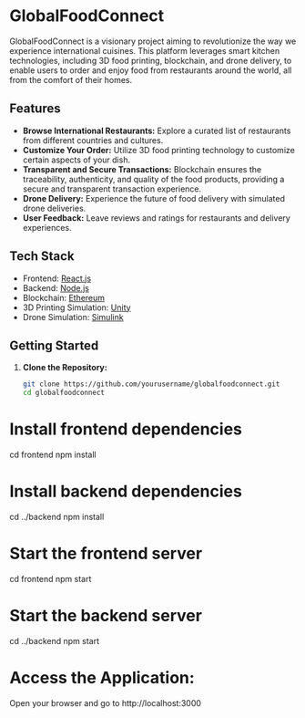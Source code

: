 # GlobalFoodConnect

GlobalFoodConnect is a visionary project aiming to revolutionize the way we experience international cuisines. This platform leverages smart kitchen technologies, including 3D food printing, blockchain, and drone delivery, to enable users to order and enjoy food from restaurants around the world, all from the comfort of their homes.

## Features

- **Browse International Restaurants:** Explore a curated list of restaurants from different countries and cultures.
- **Customize Your Order:** Utilize 3D food printing technology to customize certain aspects of your dish.
- **Transparent and Secure Transactions:** Blockchain ensures the traceability, authenticity, and quality of the food products, providing a secure and transparent transaction experience.
- **Drone Delivery:** Experience the future of food delivery with simulated drone deliveries.
- **User Feedback:** Leave reviews and ratings for restaurants and delivery experiences.

## Tech Stack

- Frontend: [React.js](https://reactjs.org/)
- Backend: [Node.js](https://nodejs.org/)
- Blockchain: [Ethereum](https://ethereum.org/)
- 3D Printing Simulation: [Unity](https://unity.com/)
- Drone Simulation: [Simulink](https://www.mathworks.com/products/simulink.html)

## Getting Started

1. **Clone the Repository:**
   ```bash
   git clone https://github.com/yourusername/globalfoodconnect.git
   cd globalfoodconnect
   
# Install frontend dependencies
cd frontend
npm install

# Install backend dependencies
cd ../backend
npm install

# Start the frontend server
cd frontend
npm start

# Start the backend server
cd ../backend
npm start

# Access the Application:
Open your browser and go to http://localhost:3000   
